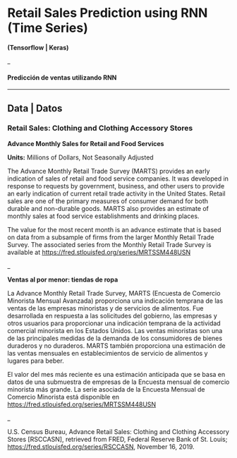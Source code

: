 # Retail Sales Prediction using RNN (Time Series)
**(Tensorflow | Keras)**

_

#### Predicción de ventas utilizando RNN

---

## Data | Datos

### Retail Sales: Clothing and Clothing Accessory Stores

**Advance Monthly Sales for Retail and Food Services**

**Units:**  Millions of Dollars, Not Seasonally Adjusted


The Advance Monthly Retail Trade Survey (MARTS) provides an early indication of sales of retail and food service companies. It was developed in response to requests by government, business, and other users to provide an early indication of current retail trade activity in the United States. Retail sales are one of the primary measures of consumer demand for both durable and non-durable goods. MARTS also provides an estimate of monthly sales at food service establishments and drinking places.

The value for the most recent month is an advance estimate that is based on data from a subsample of firms from the larger Monthly Retail Trade Survey. The associated series from the Monthly Retail Trade Survey is available at https://fred.stlouisfed.org/series/MRTSSM448USN



_

**Ventas al por menor: tiendas de ropa**

La  Advance Monthly Retail Trade Survey, MARTS (Encuesta de Comercio Minorista Mensual Avanzada)  proporciona una indicación temprana de las ventas de las empresas minoristas y de servicios de alimentos. Fue desarrollada en respuesta a las solicitudes del gobierno, las empresas y otros usuarios para proporcionar una indicación temprana de la actividad comercial minorista en los Estados Unidos. Las ventas minoristas son una de las principales medidas de la demanda de los consumidores de bienes duraderos y no duraderos. MARTS también proporciona una estimación de las ventas mensuales en establecimientos de servicio de alimentos y lugares para beber.

El valor del mes más reciente es una estimación anticipada que se basa en datos de una submuestra de empresas de la Encuesta mensual de comercio minorista más grande.  La serie asociada de la Encuesta Mensual de Comercio Minorista está disponible en https://fred.stlouisfed.org/series/MRTSSM448USN

_


U.S. Census Bureau, Advance Retail Sales: Clothing and Clothing Accessory Stores [RSCCASN], retrieved from FRED, Federal Reserve Bank of St. Louis; https://fred.stlouisfed.org/series/RSCCASN, November 16, 2019.
